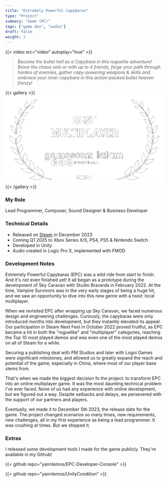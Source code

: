 ```yaml
---
title: "Extremely Powerful Capybaras"
type: "Project"
summary: "Game (PC)"
tags: ["game dev", "audio"]
draft: false
weight: 1
---
```

{{< video src="video" autoplay="true" >}}

> *Become the bullet hell as a Capybara in this roguelite adventure! <br>Brave the chaos solo or with up to 4 friends, forge your path through hordes of enemies, gather capy-powering weapons & skills and embrace your inner capybara in this action-packed bullet heaven frenzy!*

{{< gallery >}}
  <img src="l1.png" class="grid-w60" />
{{< /gallery >}}

### My Role

Lead Programmer, Composer, Sound Designer & Business Developer 

### Technical Details

- Released on [Steam](https://store.steampowered.com/app/2089980/Extremely_Powerful_Capybaras/) in December 2023
- Coming Q1 2025 to Xbox Series X/S, PS4, PS5 & Nintendo Switch
- Developed in Unity
- Audio created in Logic Pro X, implemented with FMOD

### Development Notes

Extremely Powerful Capybaras (EPC) was a wild ride from start to finish. And it's not even finished yet! It all began as a prototype during the development of Sky Caravan with Studio Bravarda in February 2022. At the time, Vampire Survivors was in the very early stages of being a huge hit, and we saw an opportunity to dive into this new genre with a twist: local multiplayer.

When we revisited EPC after wrapping up Sky Caravan, we faced numerous design and engineering challenges. Curiously, the capybaras were only introduced months into development, but they instantly elevated its appeal. Our participation in Steam Next Fest in October 2022 proved fruitful, as EPC became a hit in both the "roguelike" and "multiplayer" categories, reaching the Top 10 most played demos and was even one of the most played demos on all of Steam for a while.

Securing a publishing deal with PM Studios and later with Logoi Games were significant milestones, and allowed us to greatly expand the reach and potential of the game, especially in China, where most of our player base stems from.

That's when we made the biggest decision fo the project: to transform EPC into an online multiplayer game. It was the most daunting technical problem I've ever faced. None of us had any experience with online development, but we figured out a way. Despite setbacks and delays, we persevered with the support of our partners and players.

Eventually, we made it to December 5th 2023, the release date for the game. The project changed scenarios so many times, new requirements, new challenges, all in my first experience as being a lead programmer. It was crushing at times. But we shipped it. 

### Extras

I released some development tools I made for the game publicly. They're available in my Github!

{{< github repo="yannlemos/EPC-Developer-Console" >}}

{{< github repo="yannlemos/UnityCondition" >}}


